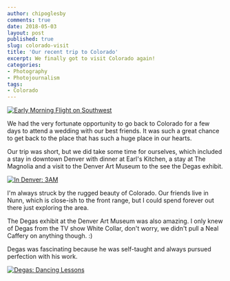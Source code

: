 ```yaml
---
author: chipoglesby
comments: true
date: 2018-05-03
layout: post
published: true
slug: colorado-visit
title: 'Our recent trip to Colorado'
excerpt: We finally got to visit Colorado again!
categories:
- Photography
- Photojournalism
tags:
- Colorado
---
```


[![Early Morning Flight on Southwest](https://storage.googleapis.com/www.chipoglesby.com/wp-content/uploads/2018/05/flight.jpg)](https://storage.googleapis.com/www.chipoglesby.com/wp-content/uploads/2018/05/flight.jpg)

We had the very fortunate opportunity to go back to Colorado for a few days
to attend a wedding with our best friends. It was such a great chance to get
back to the place that has such a huge place in our hearts.

Our trip was short, but we did take some time for ourselves, which included a
stay in downtown Denver with dinner at Earl's Kitchen, a stay at The Magnolia
and a visit to the Denver Art Museum to the see the Degas exhibit.

[![In Denver: 3AM](https://storage.googleapis.com/www.chipoglesby.com/wp-content/uploads/2018/05/denver.jpg)](https://storage.googleapis.com/www.chipoglesby.com/wp-content/uploads/2018/05/denver.jpg)

I'm always struck by the rugged beauty of Colorado. Our friends live in Nunn,
which is close-ish to the front range, but I could spend forever out there just
exploring the area.

The Degas exhibit at the Denver Art Museum was also amazing. I only knew of
Degas from the TV show White Collar, don't worry, we didn't pull a Neal Caffery
on anything though. :)

Degas was fascinating because he was self-taught and always pursued perfection
with his work.

[![Degas: Dancing Lessons](https://storage.googleapis.com/www.chipoglesby.com/wp-content/uploads/2018/05/degas.jpg)](https://storage.googleapis.com/www.chipoglesby.com/wp-content/uploads/2018/05/degas.jpg)
